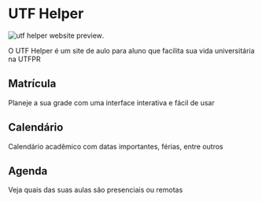 # UTF Helper

![utf helper website preview](https://imgur.com/cF30pHT "UTF Helper preview").



O UTF Helper é um site de aulo para aluno que facilita sua vida universitária na UTFPR

## Matrícula
Planeje a sua grade com uma interface interativa e fácil de usar

## Calendário
Calendário acadêmico com datas importantes, férias, entre outros

## Agenda
Veja quais das suas aulas são presenciais ou remotas
